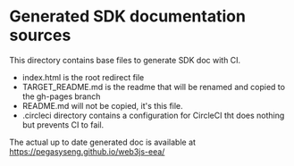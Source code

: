 # Generated SDK documentation sources

This directory contains base files to generate SDK doc with CI.

- index.html is the root redirect file
- TARGET_README.md is the readme that will be renamed and copied to the gh-pages branch
- README.md will not be copied, it's this file.
- .circleci directory contains a configuration for CircleCI tht does nothing but prevents CI to fail.

The actual up to date generated doc is available at https://pegasyseng.github.io/web3js-eea/
